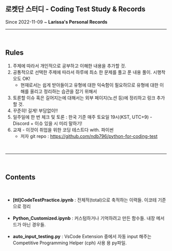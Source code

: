 ## 로켓단 스터디 - Coding Test Study & Records
Since 2022-11-09 ~ 
<b>Larissa's Personal Records</b>
<br />

---
<br />

## Rules
1. 주제에 따라서 개인적으로 공부하고 이해한 내용을 추가할 것.
2. 공통적으로 선택한 주제에 따라서 하루에 최소 한 문제를 풀고 푼 내용 풀이. 시행착오도 OK!
    - 현재로서는 쉽게 받아들이고 유형에 대한 익숙함이 필요하므로 유형에 대한 이해를 올리고 정리하는 습관을 잡기 위해서
3. 토론할 이슈 혹은 길어지는에 대해서는 외부 페이지(노션 등)에 정리하고 링크 추가할 것.
4. 꾸준히! 길게! 부담없이!!
5. 일주일에 한 번 체크 및 토론 : 한국 기준 매주 토요일 19시(KST, UTC+9) - Discord + 이슈 있을 시 미리 말하기!
6. 교재 - 이것이 취업을 위한 코딩 테스트다 with. 파이썬
    - 저자 git repo : https://github.com/ndb796/python-for-coding-test

<br />

---
<br />

## Contents
<br />

- <b>[ttl]CodeTestPractice.ipynb</b>
: 전체적(total)으로 축적하는 이력들. 이코테 기준으로 정리
<br /><br />
- <b>Python_Customized.ipynb</b>
: 커스텀하거나 기억하려고 만든 함수들. 내장 메서드가 아닌 경우들.
<br /><br />
- <b>auto_input_testing.py</b>
: VsCode Extension 중에서 자동 input 해주는 Competitive Programming Helper (cph) 사용 용 py파일.


